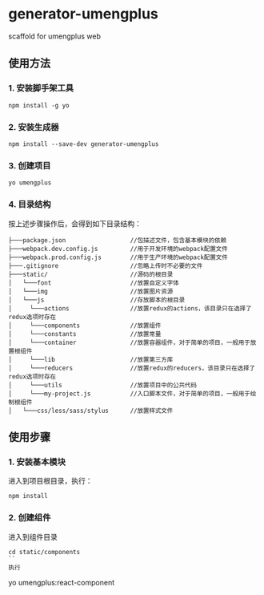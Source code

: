 # generator-umengplus
scaffold for umengplus web

## 使用方法

### 1. 安装脚手架工具
```
npm install -g yo
```

### 2. 安装生成器
```
npm install --save-dev generator-umengplus
```

### 3. 创建项目
```
yo umengplus
```

### 4. 目录结构
按上述步骤操作后，会得到如下目录结构：
```
├───package.json                  //包描述文件，包含基本模块的依赖
├───webpack.dev.config.js         //用于开发环境的webpack配置文件
├───webpack.prod.config.js        //用于生产环境的webpack配置文件
├───.gitignore                    //忽略上传时不必要的文件
├───static/                       //源码的根目录
│   └───font                      //放置自定义字体
│   └───img                       //放置图片资源
│   └───js                        //存放脚本的根目录
│     └───actions                 //放置redux的actions，该目录只在选择了redux选项时存在
│     └───components              //放置组件
│     └───constants               //放置常量
│     └───container               //放置容器组件，对于简单的项目，一般用于放置根组件
│     └───lib                     //放置第三方库
│     └───reducers                //放置redux的reducers，该目录只在选择了redux选项时存在
│     └───utils                   //放置项目中的公共代码
│     └───my-project.js           //入口脚本文件，对于简单的项目，一般用于绘制根组件
│   └───css/less/sass/stylus      //放置样式文件
```

## 使用步骤

### 1. 安装基本模块
进入到项目根目录，执行：
```
npm install
```

### 2. 创建组件
进入到组件目录
```
cd static/components
``
执行
```
yo umengplus:react-component
```
